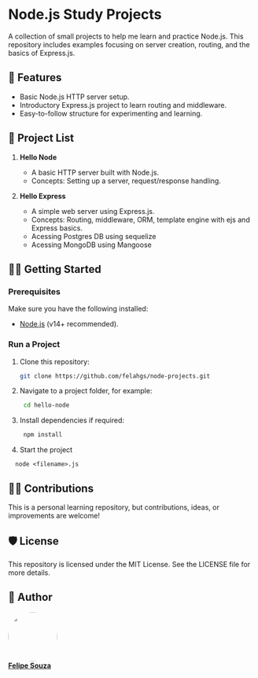 # Node.js Study Projects  


A collection of small projects to help me learn and practice Node.js. This repository includes examples focusing on server creation, routing, and the basics of Express.js.

## 🚀 Features  

- Basic Node.js HTTP server setup.  
- Introductory Express.js project to learn routing and middleware.  
- Easy-to-follow structure for experimenting and learning.  

## 📂 Project List  

1. **Hello Node**  
   - A basic HTTP server built with Node.js.  
   - Concepts: Setting up a server, request/response handling.  

2. **Hello Express**  
   - A simple web server using Express.js.  
   - Concepts: Routing, middleware, ORM, template engine with ejs and Express basics.
   - Acessing Postgres DB using sequelize
   - Acessing MongoDB using Mangoose 

## 🧑‍💻 Getting Started  

### Prerequisites  

Make sure you have the following installed:  
- [Node.js](https://nodejs.org) (v14+ recommended).  

### Run a Project  

1. Clone this repository:  
   ```bash
   git clone https://github.com/felahgs/node-projects.git
    ```
2. Navigate to a project folder, for example:
   ```bash
    cd hello-node
    ```
3. Install dependencies if required:

   ```bash
    npm install
    ```
4. Start the project
  ```
    node <filename>.js
  ```

## 🧑‍💻 Contributions
This is a personal learning repository, but contributions, ideas, or improvements are welcome!

## 🛡️ License
This repository is licensed under the MIT License. See the LICENSE file for more details.

## 🐹 Author

<a href="https://https://github.com/felahgs">
 <img style="border-radius: 50%;" src="https://avatars.githubusercontent.com/felahgs" width="100px;" alt=""/>
 <br />
 <b>Felipe Souza</b></a>
 <br />



